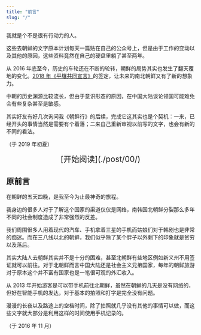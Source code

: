 ```yaml
---
title: "前言"
slug: "/"
---
```


我就是个不是很有行动力的人。

这些去朝鲜的文字原本计划每天一篇贴在自己的公众号上，但是由于工作的变动以及其他的原因，这些资料竟然在自己的硬盘里躺了甚至两年。

从 2016 年底至今，历史的车轮还在不断的轮转，朝鲜的局势其实也发生了翻天覆地的变化。[2018 年《平壤共同宣言》](https://zh.wikipedia.org/wiki/%E5%B9%B3%E5%A3%A4%E5%85%B1%E5%90%8C%E5%AE%A3%E8%A8%80)的签定，让未来的南北朝鲜又有了新的想象力。

中朝的历史渊源比较流长，但由于意识形态的原因，在中国大陆谈论领国可能难免会有些复杂甚至是敏感。

其实好友有好几次询问我《朝鲜行》的后续，完成它这其实也是个契机：一来，已经开头的事情当然是需要有个着落；二来自己重新审视以前写的文字，也会有新的不同的看法。

（于 2019 年初夏）


<center style="font-size:1.5em;">[开始阅读](./post/00/)</center>

## 原前言

在朝鲜的五天四晚，是我至今为止最神奇的旅程。

我身边的很多人对于了解这个国家的渠道仅仅是网络，南韩国北朝鲜分裂那么多年不同的社会制度造成了非常强烈的反差。

我们周围很多人用着现代的汽车、手机拿着三星的手机而姑娘们对于韩剧也是非常的痴迷。而在三八线以北的朝鲜，我们似乎除了某个胖子以外剩下的印象就是贫穷以及落后。

其实大陆人去朝鲜其实并不是十分的困难，甚至北朝鲜有些地区例如新义州不用签证就可以前往。对于北朝鲜而言中国大陆还是社会主义兄弟国家，每年的朝鲜旅游对于原本这个并不富有国家也是一笔很可观的外汇收入。

从 2013 年开始游客是可以带手机前往北朝鲜，虽然在朝鲜的几天是没有网络的，但好在智能手机的发达，对于基本的拍照和打字是完全没有问题。

漫漫的长夜以及路途上的空档时间，除了拍照就几乎没有其他的事情可以做，而这些文字就大部分是利用这样的时间使用手机记录的。

（于 2016 年 11 月）




